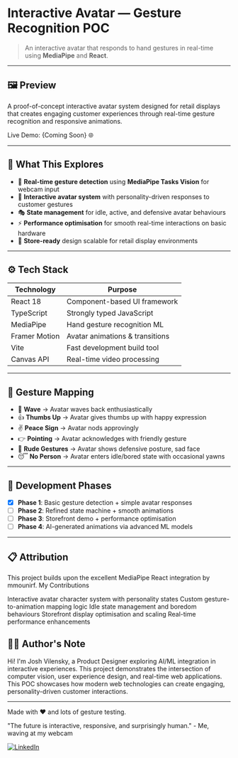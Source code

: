 # Interactive Avatar — Gesture Recognition POC
> An interactive avatar that responds to hand gestures in real-time using **MediaPipe** and **React**.

---

## 🖼️ Preview
A proof-of-concept interactive avatar system designed for retail displays that creates engaging customer experiences through real-time gesture recognition and responsive animations.

Live Demo: {Coming Soon} 🌐

---

## 🌱 What This Explores
- 🎥 **Real-time gesture detection** using **MediaPipe Tasks Vision** for webcam input
- 🤖 **Interactive avatar system** with personality-driven responses to customer gestures  
- 🎭 **State management** for idle, active, and defensive avatar behaviours
- ⚡ **Performance optimisation** for smooth real-time interactions on basic hardware
- 🏪 **Store-ready** design scalable for retail display environments

---

## ⚙️ Tech Stack
| Technology    | Purpose                          |
| ------------- | -------------------------------- |
| React 18      | Component-based UI framework     |
| TypeScript    | Strongly typed JavaScript        |
| MediaPipe     | Hand gesture recognition ML      |
| Framer Motion | Avatar animations & transitions  |
| Vite          | Fast development build tool      |
| Canvas API    | Real-time video processing       |

---

## 🎯 Gesture Mapping
- 👋 **Wave** → Avatar waves back enthusiastically
- 👍 **Thumbs Up** → Avatar gives thumbs up with happy expression  
- ✌️ **Peace Sign** → Avatar nods approvingly
- 👉 **Pointing** → Avatar acknowledges with friendly gesture
- 🖕 **Rude Gestures** → Avatar shows defensive posture, sad face
- 😴 **No Person** → Avatar enters idle/bored state with occasional yawns

---

## 🚧 Development Phases
- [x] **Phase 1**: Basic gesture detection + simple avatar responses
- [ ] **Phase 2**: Refined state machine + smooth animations
- [ ] **Phase 3**: Storefront demo + performance optimisation  
- [ ] **Phase 4**: AI-generated animations via advanced ML models

---
 

## 📋 Attribution
This project builds upon the excellent MediaPipe React integration by mmounirf.
My Contributions

Interactive avatar character system with personality states
Custom gesture-to-animation mapping logic
Idle state management and boredom behaviours
Storefront display optimisation and scaling
Real-time performance enhancements


## 🧑‍💻 Author's Note
Hi! I'm Josh Vilensky, a Product Designer exploring AI/ML integration in interactive experiences. This project demonstrates the intersection of computer vision, user experience design, and real-time web applications.
This POC showcases how modern web technologies can create engaging, personality-driven customer interactions.

---

Made with ❤️ and lots of gesture testing.

"The future is interactive, responsive, and surprisingly human." - Me, waving at my webcam

[![LinkedIn](https://img.shields.io/badge/LinkedIn-JoshVilensky-blue)](https://linkedin.com/in/josh-vilensky)